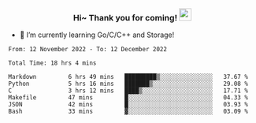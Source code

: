 <h3 align="center">
    Hi~ Thank you for coming!
    <img src="https://media.giphy.com/media/hvRJCLFzcasrR4ia7z/giphy.gif" width="25px">
</h3>

<!--
**pineapple-man/pineapple-man** is a ✨ _special_ ✨ repository because its `README.md` (this file) appears on your GitHub profile.

Here are some ideas to get you started:
- 🔭 I’m currently working on ...
- 🤔 I’m looking for help with ...
- 💬 Ask me about ...
- 📫 How to reach me: ...
- 😄 Pronouns: ...
- ⚡ Fun fact: 
- 👯 I’m looking to collaborate on kubernetes
-->
- 🌱 I’m currently learning Go/C/C++ and Storage!

<!--START_SECTION:waka-->

```text
From: 12 November 2022 - To: 12 December 2022

Total Time: 18 hrs 4 mins

Markdown         6 hrs 49 mins   █████████▒░░░░░░░░░░░░░░░   37.67 %
Python           5 hrs 16 mins   ███████▒░░░░░░░░░░░░░░░░░   29.08 %
C                3 hrs 12 mins   ████▒░░░░░░░░░░░░░░░░░░░░   17.71 %
Makefile         47 mins         █░░░░░░░░░░░░░░░░░░░░░░░░   04.33 %
JSON             42 mins         █░░░░░░░░░░░░░░░░░░░░░░░░   03.93 %
Bash             33 mins         ▓░░░░░░░░░░░░░░░░░░░░░░░░   03.09 %
```

<!--END_SECTION:waka-->
